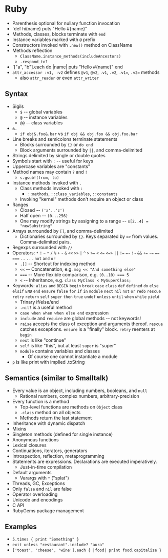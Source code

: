 # Ruby

- Parenthesis optional for nullary function invocation
- `def hi(name) puts "Hello #{name}"
- Methods, classes, blocks terminate with `end`
- Instance variables marked with `@` prefix
- Constructors invoked with `.new()` method on ClassName
- Methods reflection 
  - `ClassName.instance_methods(includeAncestors)`
  - `.respond_to?`
- `["a", "b"].each do |name| puts "Hello #{name}" end
- `attr_accessor :v1, :v2` defines `@v1`, `@v2`, `.v1`, `.v2`, `.v1=`, `.v2=` methods
  - also `attr_reader` or even `attr_writer`

## Syntax

- Sigils
  - `$` -- global variables
  - `@` -- instance variables
  - `@@` -- class variables
- `&.`
  - `if obj&.foo&.bar`  vs `if obj && obj.foo && obj.foo.bar`
- Line breaks and semicolons terminate statements
  - Blocks surrounded by `{}` or `do end`
  - Block arguments surrounded by `||`, and comma-delimited
- Strings delimited by single or double quotes
- Symbols start with `:` -- useful for keys
- Uppercase variables are "constants"
- Method names may contain `?` and `!`
  - `s.gsub!(from, to)`
- Instance methods invoked with `.`
  - Class methods invoked with `:`
    - `::methods`, `::class_variables`, `::constants`
  - Invoking "kernel" methods don't require an object or class
- Ranges 
  - Closed -- `('a'..'z')` 
  - Half open -- `(0...256)`
  - One may modify strings by assigning to a range -- `s[2..4] = "newSubstring"`
- Arrays surrounded by `[]`, and comma-delimited
  - Dictionaries surrounded by `{}`. Keys separated by `=>` from values. Comma-delimited pairs.
- Regexps surrounded with `//`
- Operators: `*` `!` `~` `*` `/` `%` `+` `-` `&` `<<` `>>` `|` `^`  `>` `>=` `<` `<=` `<=>` `||` `!=` `=~` `!~` `&&` `+=` `-=` `==` `===` `..` `...` `not` `and` `or`
  - `.[]` -- Shortcut for indexing method
  - `<<` -- Concatenation, e.g. `msg << "And something else"`
  - `===` -- More flexible comparison, e.g. `(0..10) === 5`
  - `<` -- Inheritance, e.g. `class MyClass < MySuperClass;`
- Keywords: `alias` `and` `BEGIN` `begin` `break` `case` `class` `def` `defined` `do` `else` `elsif` `END` `end` `ensure` `false` `for` `if` `in` `module` `next` `nil` `not` `or` `redo` `rescue` `retry` `return` `self` `super` `then` `true` `undef` `unless` `until` `when` `while` `yield`
  - Trinary if/else/end
  - `.nil?` is a useful method
  - `case when when when else end` expression
  - `include` and `require` are global methods -- not keywords!
  - `raise` accepts the class of exception and arguments thereof. `rescue` catches exceptions. `ensure` is a "finally" block. `retry` reenters at `begin`
  - `next` is like "continue"
  - `self` is like "this", but at least `super` is "super"
  - `module` contains variables and classes
    - Of course one cannot instantiate a module
- `p` is like print with implied .toString

## Semantics (similar to Smalltalk)

- Every value is an object, including numbers, booleans, and `null`
  - Rational numbers, complex numbers, arbitrary-precision 
- Every function is a method
  - Top-level functions are methods on `Object` class
  - `.class` method on all objects
  - Methods return the last statement
- Inheritance with dynamic dispatch
- Mixins
- Singleton methods (defined for single instance)
- Anonymous functions
- Lexical closures
- Continuations, iterators, generators
- Introspection, reflection, metaprogramming
- Statements are expressions. Declarations are executed imperatively.
  - Just-in-time compilation
- Default arguments
  - Varargs with `*` ("splat")
- Threads, GC, Exceptions
- Only `false` and `nil` are false
- Operator overloading
- Unicode and encodings
- C API
- RubyGems package management

## Examples

- `5.times { print "Something" }`
- `exit unless "restaurant".include? "aura"`
- `['toast', 'cheese', 'wine'].each { |food| print food.capitalize }`
